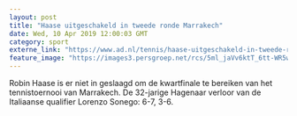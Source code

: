 ```yaml
---
layout: post
title: "Haase uitgeschakeld in tweede ronde Marrakech"
date: Wed, 10 Apr 2019 12:00:03 GMT
category: sport
externe_link: "https://www.ad.nl/tennis/haase-uitgeschakeld-in-tweede-ronde-marrakech~a82aeafe/"
feature_image: "https://images3.persgroep.net/rcs/5ml_jaVv6ktT_6tt-WR5wfYqIS4/diocontent/141351131/_fitwidth/400/?appId=21791a8992982cd8da851550a453bd7f&quality=0.7"
---
```


Robin Haase is er niet in geslaagd om de kwartfinale te bereiken van het tennistoernooi van Marrakech. De 32-jarige Hagenaar verloor van de Italiaanse qualifier Lorenzo Sonego: 6-7, 3-6.
